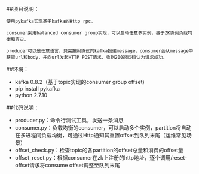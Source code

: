 ##项目说明：

    使用pykafka实现基于kafka的Http rpc。    
    
    consumer采用balanced consumer group实现，可以启动任意多实例，基于ZK协调负载均衡和容灾。
    
    producer可以是任意语言，只需按照协议向kafka投递message，consumer会从message中获取url和body，并向url发起HTTP POST请求，收到200返回码认为请求成功。

##环境：
* kafka 0.8.2（基于topic实现的consumer group offset) 
* pip install pykafka
* python 2.7.10

##代码说明：
* producer.py：命令行测试工具，发送一条消息
* consumer.py：负载均衡的consumer，可以启动多个实例，partition将自动在多进程间负载均衡，可通过Http通知其重置offset到队列末尾（运维常见场景）
* offset_check.py：检查topic的各partition的offset总量和消费的offset量
* offset_reset.py：根据consumer在zk上注册的http地址，逐个调用/reset-offset请求将consume offset调整至队列末尾